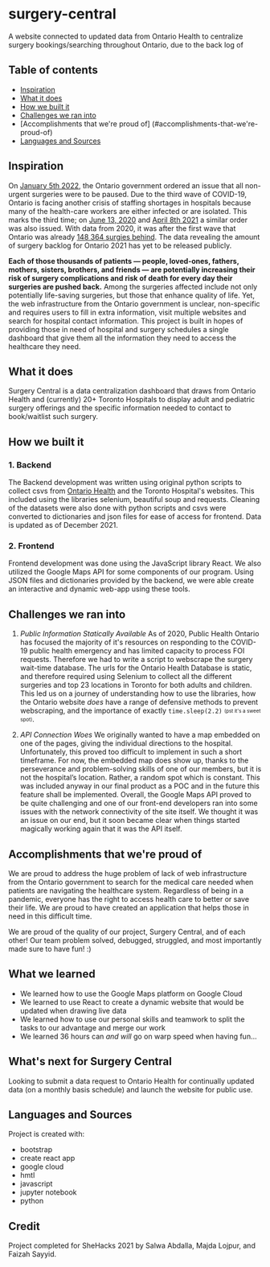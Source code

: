 # surgery-central
A website connected to updated data from Ontario Health to centralize surgery bookings/searching throughout Ontario, due to the back log of 

## Table of contents
* [Inspiration](#inspiration)
* [What it does](#what-it-does)
* [How we built it](#how-we-built-it)
* [Challenges we ran into](#challenges-we-ran-into)
* [Accomplishments that we're proud of] (#accomplishments-that-we're-proud-of)
* [Languages and Sources](#languages-and-sources)

## Inspiration
On [January 5th 2022](https://toronto.ctvnews.ca/ontario-pauses-non-urgent-surgeries-starting-jan-5-to-deal-with-omicron-surge-1.5726316), the Ontario government ordered an issue that all non-urgent surgeries were to be paused. Due to the third wave of COVID-19, Ontario is facing another crisis of staffing shortages in hospitals because many of the health-care workers are either infected or are isolated. This marks the third time; on [June 13, 2020](https://www.ncbi.nlm.nih.gov/pmc/articles/PMC7647484/) and [April 8th 2021](https://www.cbc.ca/news/canada/toronto/covid-19-ontario-hospitals-elective-surgery-icu-patients-1.5980755) a similar order was also issued. With data from 2020, it was after the first wave that Ontario was already [148 364 surgies behind](https://www.ncbi.nlm.nih.gov/pmc/articles/PMC7647484/). The data revealing the amount of surgery backlog for Ontario 2021 has yet to be released publicly.

**Each of those thousands of patients — people, loved-ones, fathers, mothers, sisters, brothers, and friends — are potentially increasing their risk of surgery complications and risk of death for every day their surgeries are pushed back.** Among the surgeries affected include not only potentially life-saving surgeries, but those that enhance quality of life. Yet, the web infrastructure from the Ontario government is unclear, non-specific and requires users to fill in extra information, visit multiple websites and search for hospital contact information. This project is built in hopes of providing those in need of hospital and surgery schedules a single dashboard that give them all the information they need to access the healthcare they need.


## What it does
Surgery Central is a data centralization dashboard that draws from Ontario Health and (currently) 20+ Toronto Hospitals to display adult and pediatric surgery offerings and the specific information needed to contact to book/waitlist such surgery. 

## How we built it

### 1. Backend
The Backend development was written using original python scripts to collect csvs from [Ontario Health](https://www.ontariohealth.ca/our-work/public-reporting/wait-times) and the Toronto Hospital's websites. This included using the libraries selenium, beautiful soup and requests. Cleaning of the datasets were also done with python scripts and csvs were converted to dictionaries and json files for ease of access for frontend. Data is updated as of December 2021.

### 2. Frontend
Frontend development was done using the JavaScript library React. We also utilized the Google Maps API for some components of our program. Using JSON files and dictionaries provided by the backend, we were able create an interactive and dynamic web-app using these tools.

## Challenges we ran into
1. *Public Information Statically Available*
As of 2020, Public Health Ontario has focused the majority of it's resources on responding to the COVID-19 public health emergency and has limited capacity to process FOI requests. Therefore we had to write a script to webscrape the surgery wait-time database.
The urls for the Ontario Health Database is static, and therefore required using Selenium to collect all the different surgeries and top 23 locations in Toronto for both adults and children. This led us on a journey of understanding how to use the libraries, how the Ontario website *does* have a range of defensive methods to prevent webscraping, and the importance of exactly ``time.sleep(2.2)`` <sub><sup> (pst it's a sweet spot)</sup></sub>.

2. *API Connection Woes* 
We originally wanted to have a map embedded on one of the pages, giving the individual directions to the hospital. Unfortunately, this proved too difficult to implement in such a short timeframe. For now, the embedded map does show up, thanks to the perseverance and problem-solving skills of one of our members, but it is not the hospital’s location. Rather, a random spot which is constant. This was included anyway in our final product as a POC and in the future this feature shall be implemented. Overall, the Google Maps API proved to be quite challenging and one of our front-end developers ran into some issues with the network connectivity of the site itself. We thought it was an issue on our end, but it soon became clear when things started magically working again that it was the API itself. 

## Accomplishments that we're proud of
We are proud to address the huge problem of lack of web infrastructure from the Ontario government to search for the medical care needed when patients are navigating the healthcare system. Regardless of being in a pandemic, everyone has the right to access health care to better or save their life. We are proud to have created an application that helps those in need in this difficult time.

We are proud of the quality of our project, Surgery Central, and of each other! Our team problem solved, debugged, struggled, and most importantly made sure to have fun! :)

## What we learned
- We learned how to use the Google Maps platform on Google Cloud
- We learned to use React to create a dynamic website that would be updated when drawing live data
- We learned how to use our personal skills and teamwork to split the tasks to our advantage and merge our work 
- We learned 36 hours can *and will* go on warp speed when having fun...

## What's next for Surgery Central 
Looking to submit a data request to Ontario Health for continually updated data (on a monthly basis schedule) and launch the website for public use.

## Languages and Sources
Project is created with:
* bootstrap
* create react app
* google cloud
* hmtl
* javascript
* jupyter notebook
* python
	
## Credit
Project completed for SheHacks 2021 by Salwa Abdalla, Majda Lojpur, and Faizah Sayyid.
